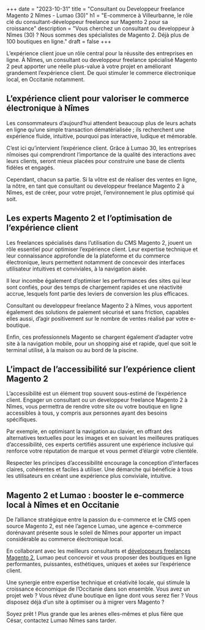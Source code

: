 +++
date = "2023-10-31"
title = "Consultant ou Developpeur freelance Magento 2 Nîmes - Lumao (30)"
h1 = "E-commerce à Villeurbanne, le rôle clé du consultant-développeur freelance sur Magento 2 pour sa croissance"
description = "Vous cherchez un consultant ou developpeur à  Nîmes (30) ? Nous sommes des spécialistes de Magento 2. Déjà plus de 100 boutiques en ligne."
draft = false
+++

L’expérience client joue un rôle central pour la réussite des entreprises en ligne. À Nîmes, un consultant ou developpeur freelance spécialisé Magento 2 peut apporter une réelle plus-value à votre projet en améliorant grandement l’expérience client. De quoi stimuler le commerce électronique local, en Occitanie notamment.

## L’expérience client pour valoriser le commerce électronique à Nîmes

Les consommateurs d’aujourd’hui attendent beaucoup plus de leurs achats en ligne qu’une simple transaction dématérialisée ; ils recherchent une expérience fluide, intuitive, pourquoi pas interactive, ludique et mémorable.

C’est ici qu’intervient l’expérience client. Grâce à Lumao 30, les entreprises nîmoises qui comprendront l’importance de la qualité des interactions avec leurs clients, seront mieux placées pour construire une base de clients fidèles et engagés.

Cependant, chacun sa partie. Si la vôtre est de réaliser des ventes en ligne, la nôtre, en tant que consultant ou developpeur freelance Magento 2 à Nîmes, est de créer, pour votre projet, l’environnement le plus optimisé qui soit.

## Les experts Magento 2 et l’optimisation de l’expérience client

Les freelances spécialisés dans l’utilisation du CMS Magento 2, jouent un rôle essentiel pour optimiser l’expérience client. Leur expertise technique et leur connaissance approfondie de la plateforme et du commerce électronique, leurs permettent notamment de concevoir des interfaces utilisateur intuitives et conviviales, à la navigation aisée.

Il leur incombe également d’optimiser les performances des sites qui leur sont confiés, pour des temps de chargement rapides et une réactivité accrue, lesquels font partie des leviers de conversion les plus efficaces.

Consultant ou developpeur freelance Magento 2 à Nîmes, vous apportent également des solutions de paiement sécurisé et sans friction, capables elles aussi, d’agir positivement sur le nombre de ventes réalisé par votre e-boutique.

Enfin, ces professionnels Magento se chargent également d’adapter votre site à la navigation mobile, pour un shopping aisé et rapide, quel que soit le terminal utilisé, à la maison ou au bord de la piscine.

## L’impact de l’accessibilité sur l’expérience client Magento 2

L’accessibilité est un élément trop souvent sous-estimé de l’expérience client. Engager un consultant ou un developpeur freelance Magento 2 à Nîmes, vous permettra de rendre votre site ou votre boutique en ligne accessibles à tous, y compris aux personnes ayant des besoins spécifiques.

Par exemple, en optimisant la navigation au clavier, en offrant des alternatives textuelles pour les images et en suivant les meilleures pratiques d’accessibilité, ces experts certifiés assurent une expérience inclusive qui renforce votre réputation de marque et vous permet d’élargir votre clientèle.

Respecter les principes d’accessibilité encourage la conception d’interfaces claires, cohérentes et faciles à utiliser. Une démarche qui bénéficie à tous les utilisateurs en créant une expérience plus conviviale, intuitive.

## Magento 2 et Lumao : booster le e-commerce local à Nîmes et en Occitanie

De l’alliance stratégique entre la passion du e-commerce et le CMS open source Magento 2, est née l’agence Lumao, une agence e-commerce dorénavant présente sous le soleil de Nîmes pour apporter un impact considérable au commerce électronique local.

En collaborant avec les meilleurs consultants et [développeurs freelances Magento 2](/ecommerce/cms/magento/freelance/), Lumao peut concevoir et vous proposer des boutiques en ligne performantes, puissantes, esthétiques, uniques et axées sur l’expérience client.

Une synergie entre expertise technique et créativité locale, qui stimule la croissance économique de l’Occitanie dans son ensemble. Vous avez un projet web ? Vous rêvez d’une boutique en ligne dont vous serez fier ? Vous disposez déjà d’un site à optimiser ou à migrer vers Magento ?

Soyez prêt ! Plus grande que les arènes elles-mêmes et plus fière que César, contactez Lumao Nîmes sans tarder.
